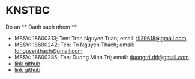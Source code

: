 # KNSTBC
Do an
** Danh sach nhom **
- MSSV: 18600313; Ten: Tran Nguyen Tuan; email: tll29618@gmail.com
- MSSV: 18600242; Ten: To Nguyen Thach; email: tonguyenthach@gmail.com
- MSSV: 18600285; Ten: Duong Minh Tri; email: duongtri.dtl@gmail.com
- [link github](https://github.com/Trannguyentuan/KNSTBC)
- [link github](https://github.com/ToNguyenThach/KNSTBC)
